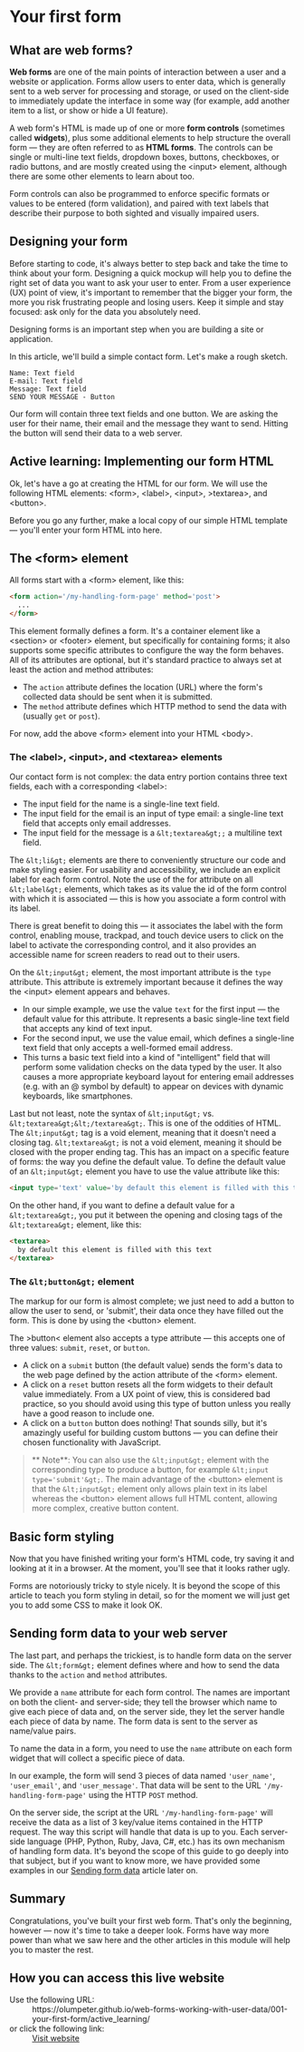 # Your first form

## What are web forms?

**Web forms** are one of the main points of interaction between a user and a 
website or application. Forms allow users to enter data, which is generally 
sent to a web server for processing and storage, or used on the client-side 
to immediately update the interface in some way (for example, add another 
item to a list, or show or hide a UI feature).

A web form's HTML is made up of one or more **form controls** (sometimes called 
**widgets**), plus some additional elements to help structure the overall form — 
they are often referred to as **HTML forms**. The controls can be single or 
multi-line text fields, dropdown boxes, buttons, checkboxes, or radio 
buttons, and are mostly created using the &lt;input&gt; element, although 
there are some other elements to learn about too.

Form controls can also be programmed to enforce specific formats or values to 
be entered (form validation), and paired with text labels that describe their 
purpose to both sighted and visually impaired users.

## Designing your form

Before starting to code, it's always better to step back and take the time to 
think about your form. Designing a quick mockup will help you to define the 
right set of data you want to ask your user to enter. From a user experience 
(UX) point of view, it's important to remember that the bigger your form, the 
more you risk frustrating people and losing users. Keep it simple and stay 
focused: ask only for the data you absolutely need.

Designing forms is an important step when you are building a site or 
application. 

In this article, we'll build a simple contact form. Let's make a rough sketch.

```Contact 
Name: Text field
E-mail: Text field
Message: Text field
SEND YOUR MESSAGE - Button
```

Our form will contain three text fields and one button. We are asking the user 
for their name, their email and the message they want to send. Hitting the 
button will send their data to a web server.

## Active learning: Implementing our form HTML

Ok, let's have a go at creating the HTML for our form. We will use the 
following HTML elements: &lt;form&gt;, &lt;label&gt;, &lt;input&gt;, &gt;textarea&gt;, 
and &lt;button&gt;.

Before you go any further, make a local copy of our simple HTML template — 
you'll enter your form HTML into here.

## The &lt;form&gt; element

All forms start with a &lt;form&gt; element, like this:

```html
<form action='/my-handling-form-page' method='post'>
  ...
</form>
```

This element formally defines a form. It's a container element like a 
&lt;section&gt; or &lt;footer&gt; element, but specifically for containing 
forms; it also supports some specific attributes to configure the way the 
form behaves. All of its attributes are optional, but it's standard practice 
to always set at least the action and method attributes:

- The `action` attribute defines the location (URL) where the form's 
collected data should be sent when it is submitted.
- The `method` attribute defines which HTTP method to send the data with 
(usually `get` or `post`).

For now, add the above &lt;form&gt; element into your HTML &lt;body&gt;.

### The &lt;label&gt;, &lt;input&gt;, and &lt;textarea&gt; elements

Our contact form is not complex: the data entry portion contains three text 
fields, each with a corresponding &lt;label&gt;:

  - The input field for the name is a single-line text field.
  - The input field for the email is an input of type email: a single-line 
  text field that accepts only email addresses.
  - The input field for the message is a `&lt;textarea&gt;;` a multiline text 
  field.

The `&lt;li&gt;` elements are there to conveniently structure our code and make 
styling easier. For usability and accessibility, we include an explicit label 
for each form control. Note the use of the for attribute on all `&lt;label&gt;` 
elements, which takes as its value the id of the form control with which it 
is associated — this is how you associate a form control with its label.

There is great benefit to doing this — it associates the label with the form 
control, enabling mouse, trackpad, and touch device users to click on the 
label to activate the corresponding control, and it also provides an accessible 
name for screen readers to read out to their users.

On the `&lt;input&gt;` element, the most important attribute is the `type` 
attribute. This attribute is extremely important because it defines the way 
the &lt;input&gt; element appears and behaves.

- In our simple example, we use the value `text` for the first input — the 
default value for this attribute. It represents a basic single-line text field 
that accepts any kind of text input.
- For the second input, we use the value email, which defines a single-line 
text field that only accepts a well-formed email address. 
- This turns a basic text field into a kind of &quot;intelligent&quot; field 
that will perform some validation checks on the data typed by the user. It 
also causes a more appropriate keyboard layout for entering email addresses 
(e.g. with an @ symbol by default) to appear on devices with dynamic 
keyboards, like smartphones.

Last but not least, note the syntax of `&lt;input&gt;` vs. `&lt;textarea&gt;&lt;/textarea&gt;`. 
This is one of the oddities of HTML. The `&lt;input&gt;` tag is a void element, 
meaning that it doesn't need a closing tag. `&lt;textarea&gt;` is not a void 
element, meaning it should be closed with the proper ending tag. This has an 
impact on a specific feature of forms: the way you define the default value. 
To define the default value of an `&lt;input&gt;` element you have to use the 
value attribute like this:

```html
<input type='text' value='by default this element is filled with this text' />
```

On the other hand, if you want to define a default value for a `&lt;textarea&gt;`, 
you put it between the opening and closing tags of the `&lt;textarea&gt;` 
element, like this:

```html
<textarea>
  by default this element is filled with this text
</textarea>
```

### The `&lt;button&gt;` element

The markup for our form is almost complete; we just need to add a button to 
allow the user to send, or 'submit', their data once they have filled out the 
form. This is done by using the &lt;button&gt; element.

The &gt;button&lt; element also accepts a type attribute — this accepts one 
of three values: `submit`, `reset`, or `button`.

- A click on a `submit` button (the default value) sends the form's data to 
the web page defined by the action attribute of the &lt;form&gt; element.
- A click on a `reset` button resets all the form widgets to their default 
value immediately. From a UX point of view, this is considered bad practice, 
so you should avoid using this type of button unless you really have a good 
reason to include one.
- A click on a `button` button does nothing! That sounds silly, but it's 
amazingly useful for building custom buttons — you can define their chosen 
functionality with JavaScript.


>** Note**: You can also use the `&lt;input&gt;` element with the corresponding 
type to produce a button, for example `&lt;input type='submit'&gt;`. The main 
advantage of the &lt;button&gt; element is that the `&lt;input&gt;` element 
only allows plain text in its label whereas the &lt;button&gt; element allows 
full HTML content, allowing more complex, creative button content.

## Basic form styling

Now that you have finished writing your form's HTML code, try saving it and 
looking at it in a browser. At the moment, you'll see that it looks rather ugly.

Forms are notoriously tricky to style nicely. It is beyond the scope of this 
article to teach you form styling in detail, so for the moment we will just 
get you to add some CSS to make it look OK.

## Sending form data to your web server

The last part, and perhaps the trickiest, is to handle form data on the server 
side. The `&lt;form&gt;` element defines where and how to send the data thanks 
to the `action` and `method` attributes.

We provide a `name` attribute for each form control. The names are important 
on both the client- and server-side; they tell the browser which name to give 
each piece of data and, on the server side, they let the server handle each 
piece of data by name. The form data is sent to the server as name/value pairs.

To name the data in a form, you need to use the `name` attribute on each form 
widget that will collect a specific piece of data.

In our example, the form will send 3 pieces of data named `'user_name'`, 
`'user_email'`, and `'user_message'`. That data will be sent to the URL 
`'/my-handling-form-page'` using the HTTP `POST` method.

On the server side, the script at the URL `'/my-handling-form-page'` will receive 
the data as a list of 3 key/value items contained in the HTTP request. The way 
this script will handle that data is up to you. Each server-side language 
(PHP, Python, Ruby, Java, C#, etc.) has its own mechanism of handling form 
data. It's beyond the scope of this guide to go deeply into that subject, but 
if you want to know more, we have provided some examples in our 
[Sending form data](https://developer.mozilla.org/en-US/docs/Learn/Forms/Sending_and_retrieving_form_data) 
article later on.

## Summary

Congratulations, you've built your first web form.
That's only the beginning, however — now it's time to take a deeper look. 
Forms have way more power than what we saw here and the other articles in this 
module will help you to master the rest.

## How you can access this live website

<dl>
  Use the following URL:
  <dd>
    https://olumpeter.github.io/web-forms-working-with-user-data/001-your-first-form/active_learning/
  </dd>
  or click the following link:
  <dd>
    <a href="https://olumpeter.github.io/web-forms-working-with-user-data/001-your-first-form/active_learning/">Visit website</a>
  </dd>
</dl>
